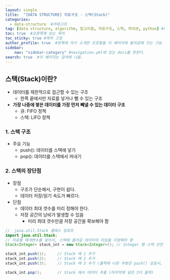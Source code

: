 ```yaml
---
layout: single
title:  "[DATA STRUCTURE] 자료구조 - 스택(Stack)"
categories: 
  - data-structure  #카테고리
tag: [data structure, algorithm, 알고리즘, 자료구조, 스택, 파이썬, python] #태그
toc: true  #오른쪽에 있는 목차
toc_sticky: true #목차 고정
author_profile: true  #왼쪽에 자기 소개란 프로필을 이 페이지에 들어갈때 끄는 기능
sidebar:
    nav: "sidebar-category" #navigation.yml에 있는 docs를 뜻한다.
search: true  #이 페이지는 검색에 나옴.
---
```



## 스택(Stack)이란?
* 데이터를 제한적으로 접근할 수 있는 구조
  - 한쪽 끝에서만 자료를 넣거나 뺄 수 있는 구조
* **가장 나중에 쌓은 데이터를 가장 먼저 빼낼 수 있는 데이터 구조**
  - 큐: FIFO 정책
  - 스택: LIFO 정책

### 1. 스택 구조
* 주요 기능
  - push(): 데이터를 스택에 넣기
  - pop(): 데이터를 스택에서 꺼내기

### 2. 스택의 장단점
- 장점
  - 구조가 단순해서, 구현이 쉽다.
  - 데이터 저장/읽기 속도가 빠르다.
- 단점 
  - 데이터 최대 갯수를 미리 정해야 한다. 
  - 저장 공간의 낭비가 발생할 수 있음
    - 미리 최대 갯수만큼 저장 공간을 확보해야 함

```java
//  java.util.Stack 클래스 임포트
import java.util.Stack; 
// 자료형 매개변수를 넣어서, 스택에 들어갈 데이터의 타입을 지정해야 함
Stack<Integer> stack_int = new Stack<Integer>(); // Integer 형 스택 선언

stack_int.push(1);     // Stack 에 1 추가
stack_int.push(2);     // Stack 에 2 추가
stack_int.push(3);     // Stack 에 3 추가 (출력에 나온 부분은 push() 성공시, 해당 아이템을 리턴해주기 때문임)

stack_int.pop();       // Stack 에서 데이터 추출 (마지막에 넣은 3이 출력)
```